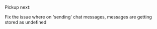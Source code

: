 Pickup next:

Fix the issue where on 'sending' chat messages, messages are getting stored as undefined